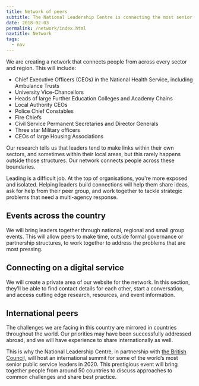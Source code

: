 ```yaml
---
title: Network of peers
subtitle: The National Leadership Centre is connecting the most senior public sector leaders across the country and making international links to widen our network.
date: 2018-02-03
permalink: /network/index.html
navtitle: Network
tags:
  - nav
---
```


We are creating a network that connects people from across every sector and region. This will include:

* Chief Executive Officers (CEOs) in the National Health Service, including Ambulance Trusts
* University Vice-Chancellors
* Heads of large Further Education Colleges and Academy Chains
* Local Authority CEOs
* Police Chief Constables
* Fire Chiefs
* Civil Service Permanent Secretaries and Director Generals
* Three star Military officers
* CEOs of large Housing Associations

Our research tells us that leaders tend to make links within their own sectors, and sometimes within their local areas, but this rarely happens outside those structures. Our network connects people across these boundaries.

Leading is a difficult job. At the top of organisations, you're more exposed and isolated. Helping leaders build connections will help them share ideas, ask for help from their peer group, and work together to tackle strategic problems that need a multi-agency response.

## Events across the country

We will bring leaders together through national, regional and small group events. This will allow peers to make time, outside formal governance or partnership structures, to work together to address the problems that are most pressing.

## Connecting on a digital service

We will create a private area of our website for the network. In this section, they’ll be able to find contact details for each other, start a conversation, and access cutting edge research, resources, and event information.

## International peers

The challenges we are facing in this country are mirrored in countries throughout the world. Our priorities may have been successfully addressed abroad, and we will have experience to share internationally as well. 

This is why the National Leadership Centre, in partnership with [the British Council,](https://www.britishcouncil.org/) will host an international summit for some of the world’s most senior public service leaders in 2020. This prestigious event will bring together people from around 50 countries to discuss approaches to common challenges and share best practice.